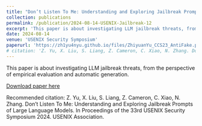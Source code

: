 ```yaml
---
title: "Don’t Listen To Me: Understanding and Exploring Jailbreak Prompts of Large Language Models"
collection: publications
permalink: /publication/2024-08-14-USENIX-Jailbreak-12
excerpt: 'This paper is about investigating LLM jailbreak threats, from the perspective of empirical evaluation and automatic generation.'
date: 2024-08-14
venue: 'USENIX Security Symposium'
paperurl: 'https://zh1yu4nyu.github.io/files/ZhiyuanYu_CCS23_AntiFake.pdf'
# citation: 'Z. Yu, X. Liu, S. Liang, Z. Cameron, C. Xiao, N. Zhang. Don’t Listen To Me: Understanding and Exploring Jailbreak Prompts of Large Language Models. In Proceedings of the 33rd USENIX Security Symposium 2024. USENIX Association.'
---
```

This paper is about investigating LLM jailbreak threats, from the perspective of empirical evaluation and automatic generation.

[Download paper here](https://zh1yu4nyu.github.io/files/ZhiyuanYu_CCS23_AntiFake.pdf)

Recommended citation: Z. Yu, X. Liu, S. Liang, Z. Cameron, C. Xiao, N. Zhang. Don’t Listen To Me: Understanding and Exploring Jailbreak Prompts of Large Language Models. In Proceedings of the 33rd USENIX Security Symposium 2024. USENIX Association.